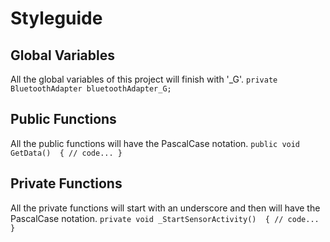 # Styleguide

## Global Variables
All the global variables of this project will finish with '_G'.
`
    private BluetoothAdapter bluetoothAdapter_G;
`

## Public Functions
All the public functions will have the PascalCase notation.
`
    public void GetData() 
    {
        // code...
    }
`


## Private Functions
All the private functions will start with an underscore and then will have the PascalCase notation.
`
    private void _StartSensorActivity() 
    {
        // code...
    }
`